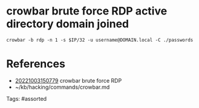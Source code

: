# crowbar brute force RDP active directory domain joined
```
crowbar -b rdp -n 1 -s $IP/32 -u username@DOMAIN.local -C ./passwords
```

# References
- [20221003150779](/zet/20221003150779/README.md) crowbar brute force RDP
- ~/kb/hacking/commands/crowbar.md

Tags:
    #assorted
